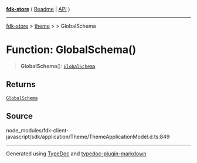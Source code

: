 [**fdk-store**](../../../README.md) ( [Readme](../../../README.md) \| [API](../../../API.md) )

---

[fdk-store](../../../API.md) > [theme](../../README.md) > [<internal>](../README.md) > GlobalSchema

# Function: GlobalSchema()

> **GlobalSchema**(): [`GlobalSchema`](../type-aliases/type-alias.GlobalSchema.md)

## Returns

[`GlobalSchema`](../type-aliases/type-alias.GlobalSchema.md)

## Source

node_modules/fdk-client-javascript/sdk/application/Theme/ThemeApplicationModel.d.ts:849

---

Generated using [TypeDoc](https://typedoc.org/) and [typedoc-plugin-markdown](https://www.npmjs.com/package/typedoc-plugin-markdown)
